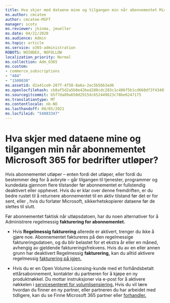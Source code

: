 ```yaml
---
title: Hva skjer med dataene mine og tilgangen min når abonnementet Microsoft 365 for bedrifter utløper?
ms.author: cmcatee
author: cmcatee-MSFT
manager: scotv
ms.reviewer: jkinma, jmueller
ms.date: 04/21/2020
ms.audience: Admin
ms.topic: article
ms.service: o365-administration
ROBOTS: NOINDEX, NOFOLLOW
localization_priority: Normal
ms.collection: Adm_O365
ms.custom:
- commerce_subscriptions
- "484"
- "1500030"
ms.assetid: d2a41ce0-207f-4f50-8a6a-2ec5b56b3ed6
ms.openlocfilehash: cb8af5d2a5b0e42bed280cdc283c1c486f5b1cd660df3f4340159950395034e9
ms.sourcegitcommit: b5f7da89a650d2915dc652449623c78be6247175
ms.translationtype: MT
ms.contentlocale: nb-NO
ms.lasthandoff: 08/05/2021
ms.locfileid: "54083347"
---
```

# <a name="what-happens-to-my-data-and-access-when-my-microsoft-365-for-business-subscription-ends"></a>Hva skjer med dataene mine og tilgangen min når abonnementet Microsoft 365 for bedrifter utløper?

Hvis abonnementet utløper – enten fordi det utløper, eller fordi du bestemmer deg for å avbryte – går tilgangen  til tjenester, programmer og kundedata gjennom flere tilstander før abonnementet er fullstendig deaktivert eller opphevet. Hvis du er klar over denne fremdriften, er du bedre rustet til å returnere abonnementet til en aktiv tilstand før det er for sent, eller , hvis du forlater Microsoft, sikkerhetskopierer dataene før de slettes til slutt.
  
Før abonnementet faktisk når utløpsdatoen, har du noen alternativer for å Administrere regelmessig **fakturering for abonnementet.**
  
- Hvis **Regelmessig fakturering** allerede er aktivert, trenger du ikke å gjøre noe. Abonnementet faktureres på  den regelmessige faktureringsdatoen, og du blir belastet for et ekstra år eller en måned, avhengig av gjeldende faktureringsfrekvens. Hvis du av en eller annen grunn har deaktivert Regelmessig **fakturering,** kan du alltid aktivere regelmessig [fakturering på igjen.](https://docs.microsoft.com/microsoft-365/commerce/subscriptions/renew-your-subscription#turn-recurring-billing-off-or-on)

- Hvis du er en Open Volume Licensing-kunde med et forhåndsbetalt ettårsabonnement, kontakter du partneren for å kjøpe en ny produktnøkkel. Du mottar instruksjoner via e-post for å aktivere nøkkelen i [servicesenteret for volumlisensiering.](https://go.microsoft.com/fwlink/p/?LinkID=282016) Hvis du vil lære hvordan du finner en ny partner, eller partneren du har arbeidet med tidligere, kan du se Finne Microsoft 365 partner eller [forhandler.](https://docs.microsoft.com/microsoft-365/admin/manage/find-your-partner-or-reseller)